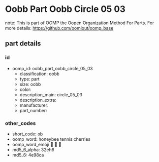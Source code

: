 # Oobb Part Oobb Circle 05 03  

note: This is part of OOMP the Oopen Organization Method For Parts. For more details: https://github.com/oomlout/oomp_base

##  part details





### id
* oomp_id: oobb_part_oobb_circle_05_03
  * classification: oobb
  * type: part
  * size: oobb
  * color: 
  * description_main: circle_05_03
  * description_extra: 
  * manufacturer: 
  * part_number: 

### other_codes
* short_code: ob
* oomp_word: honeybee tennis cherries
* oomp_word_emoji :honeybee: :tennis: :cherries:
* md5_6_alpha: 32eh6
* md5_6: 4e98ca